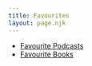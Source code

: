 ```yaml
---
title: Favourites
layout: page.njk
---
```


- [Favourite Podcasts](/podcasts/)
- [Favourite Books](/library/)